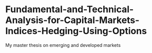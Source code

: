 # Fundamental-and-Technical-Analysis-for-Capital-Markets-Indices-Hedging-Using-Options
My master thesis on emerging and developed markets
